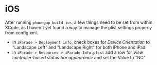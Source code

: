 # iOS

After running `phonegap build ios`, a few things need to be set from within
XCode, as I haven't yet found a way to manage the plist settings properly from
config.xml.

- In ```iParade > Deployment info```, check boxes for *Device Orientation* to
"Landscape Left" and "Landscape Right" for both iPhone and iPad
- In ```iParade > Resources > iParade-Info.plist``` add a row for *View
controller-based status bar appearance* and set the Value to "NO"
